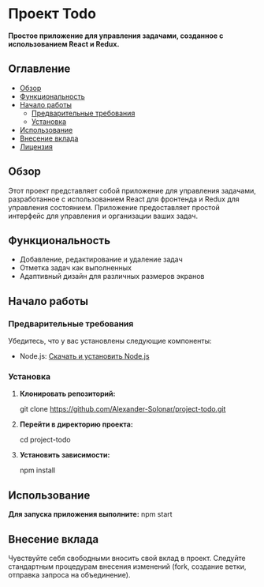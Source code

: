 # Проект Todo

**Простое приложение для управления задачами, созданное с использованием React и Redux.**

## Оглавление

- [Обзор](#обзор)
- [Функциональность](#функциональность)
- [Начало работы](#начало-работы)
  - [Предварительные требования](#предварительные-требования)
  - [Установка](#установка)
- [Использование](#использование)
- [Внесение вклада](#внесение-вклада)
- [Лицензия](#лицензия)

## Обзор

Этот проект представляет собой приложение для управления задачами, разработанное с использованием React для фронтенда и Redux для управления состоянием. Приложение предоставляет простой интерфейс для управления и организации ваших задач.

## Функциональность

- Добавление, редактирование и удаление задач
- Отметка задач как выполненных
- Адаптивный дизайн для различных размеров экранов

## Начало работы

### Предварительные требования

Убедитесь, что у вас установлены следующие компоненты:

- Node.js: [Скачать и установить Node.js](https://nodejs.org/)

### Установка

1. **Клонировать репозиторий:**

   git clone https://github.com/Alexander-Solonar/project-todo.git

2. **Перейти в директорию проекта:**

   cd project-todo

3. **Установить зависимости:**

   npm install

## Использование

**Для запуска приложения выполните:**
npm start

## Внесение вклада

Чувствуйте себя свободными вносить свой вклад в проект. Следуйте стандартным процедурам внесения изменений (fork, создание ветки, отправка запроса на объединение).
